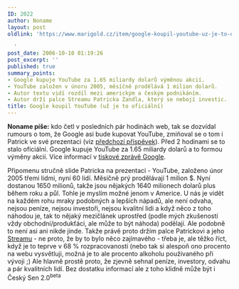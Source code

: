 ```yaml
---
ID: 2022
author: Noname
layout: post
oldlink: 'https://www.marigold.cz/item/google-koupil-youtube-uz-je-to-oficialni

  '
post_date: 2006-10-10 01:19:26
post_excerpt: ''
published: true
summary_points:
- Google kupuje YouTube za 1.65 miliardy dolarů výměnou akcií.
- YouTube založen v únoru 2005, měsíčně prodělává 1 milion dolarů.
- Autor textu vidí rozdíl mezi americkým a českým podnikáním.
- Autor drží palce Streamu Patricka Zandla, který se nebojí investic.
title: Google koupil YouTube (už je to oficiální)
---
```


<p><strong>Noname píše:</strong> kdo četl v posledních pár hodinách web, tak se dozvídal rumours o tom, že Google asi bude kupovat YouTube, zmiňoval se o tom i Patrick ve své prezentaci (viz <a href="/postrehy-z-invexu-i-z-broadband-monday">předchozí příspěvek</a>). Před 2 hodinami se to stalo oficiální. Google kupuje YouTube za 1.65 miliardy dolarů a to formou výměny akcií. Více informací v <a href="http://investor.google.com/releases/20061009.html">tiskové zprávě Google</a>.</p>

<p>Připomenu stručně slide Patricka na prezentaci - YouTube, založeno únor 2005 třemi lidmi, nyní 60 lidí. Měsíčně prý prodělávají 1 milion $. Nyní dostanou 1650 milionů, takže jsou nějakých 1640 milionech dolarů plus během roku a půl. Tohle je myslím možné jenom v Americe. U nás je vidět na každém rohu mraky podobných a lepších nápadů, ale není odvaha, nejsou peníze, nejsou investoři, nejsou kvalitní lidi a když něco z toho náhodou je, tak to nějaký mezičlánek uprostřed (podle mých zkušeností vždy obchodní/produkťáci, ale může to být náhoda) podělají. Ale podobně to není asi ani nikde jinde. Takže právě proto držím palce Patrickovi a jeho <a href="http://www.stream.cz">Streamu</a> - ne proto, že by to bylo něco zajímavého - třeba je, ale těžko říct, když je to teprve v 68 % rozpracovanosti (nebo tak si alespoň ono procento na webu vysvětluji, možná je to ale procento alkoholu používaného při vývoji ;)
Ale hlavně prostě proto, že zjevně sehnal peníze, investory, odvahu a pár kvalitních lidí. Bez dostatku informací ale z toho klidně může být i Český Sen 2.0<sup>beta</sup></p>